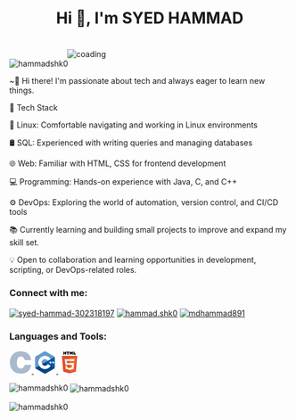 <h1 align="center">Hi 👋, I'm SYED HAMMAD</h1>
<h1 align="left">  </h1>
<img align="right" alt="coading" width="400" src="https://i.pinimg.com/originals/54/e3/7d/54e37d8074ebcde1d96c77d7b2a7f310.gif">
<p align="left"> <img src="https://komarev.com/ghpvc/?username=hammadshk0&label=Profile%20views&color=0e75b6&style=flat" alt="hammadshk0" /> </p>
~👋 Hi there! I'm passionate about tech and always eager to learn new things.

🔧 Tech Stack

🐧 Linux: Comfortable navigating and working in Linux environments

🛢️ SQL: Experienced with writing queries and managing databases

🌐 Web: Familiar with HTML, CSS for frontend development

💻 Programming: Hands-on experience with Java, C, and C++

⚙️ DevOps: Exploring the world of automation, version control, and CI/CD tools

📚 Currently learning and building small projects to improve and expand my skill set.

💡 Open to collaboration and learning opportunities in development, scripting, or DevOps-related roles.

<h3 align="left">Connect with me:</h3>
<p align="left">
<a href="https://linkedin.com/in/syed-hammad-302318197" target="blank"><img align="center" src="https://raw.githubusercontent.com/rahuldkjain/github-profile-readme-generator/master/src/images/icons/Social/linked-in-alt.svg" alt="syed-hammad-302318197" height="30" width="40" /></a>
<a href="https://instagram.com/hammad.shk0" target="blank"><img align="center" src="https://raw.githubusercontent.com/rahuldkjain/github-profile-readme-generator/master/src/images/icons/Social/instagram.svg" alt="hammad.shk0" height="30" width="40" /></a>
<a href="https://www.hackerrank.com/mdhammad891" target="blank"><img align="center" src="https://raw.githubusercontent.com/rahuldkjain/github-profile-readme-generator/master/src/images/icons/Social/hackerrank.svg" alt="mdhammad891" height="30" width="40" /></a>
</p>

<h3 align="left">Languages and Tools:</h3>
<p align="left"> <a href="https://www.cprogramming.com/" target="_blank" rel="noreferrer"> <img src="https://raw.githubusercontent.com/devicons/devicon/master/icons/c/c-original.svg" alt="c" width="40" height="40"/> </a> <a href="https://www.w3schools.com/cpp/" target="_blank" rel="noreferrer"> <img src="https://raw.githubusercontent.com/devicons/devicon/master/icons/cplusplus/cplusplus-original.svg" alt="cplusplus" width="40" height="40"/> </a> <a href="https://www.w3.org/html/" target="_blank" rel="noreferrer"> <img src="https://raw.githubusercontent.com/devicons/devicon/master/icons/html5/html5-original-wordmark.svg" alt="html5" width="40" height="40"/> </a> </p>

<p><img align="left" src="https://github-readme-stats.vercel.app/api/top-langs?username=hammadshk0&show_icons=true&locale=en&layout=compact" alt="hammadshk0" /></p>

<p>&nbsp;<img align="center" src="https://github-readme-stats.vercel.app/api?username=hammadshk0&show_icons=true&locale=en" alt="hammadshk0" /></p>

<p><img align="center" src="https://github-readme-streak-stats.herokuapp.com/?user=hammadshk0&" alt="hammadshk0" /></p>
